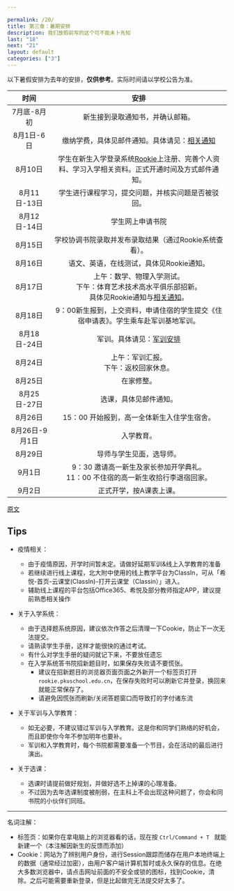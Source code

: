 ```yaml
---

permalink: /20/
title: 第三章：暑期安排
description: 我们放假前写的这个可不能未卜先知
last: "18"
next: "21"
layout: default
categories: ["3"]
---
```



以下暑假安排为去年的安排，**仅供参考**。实际时间请以学校公告为准。

|时间|安排|
|:-:|:-:|
|7月底-8月初|新生接到录取通知书，并确认邮箱。|
|8月1日-6日|缴纳学费，具体见邮件通知。具体请见：[相关通知](https://mp.weixin.qq.com/s/RH3QZBsXkV4-CvVa0zi8gw)|
|8月10日|学生在新生入学登录系统[Rookie](http://rookie.pkuschool.edu.cn)上注册、完善个人资料、学习入学相关资料。正式开通时间及方式邮件通知。|
|8月11日-13日|学生进行课程学习，提交问题，并核实问题是否被驳回。|
|8月12日-14日|学生网上申请书院|
|8月15日|学校协调书院录取并发布录取结果（通过Rookie系统查看）。|
|8月16日|语文、英语，在线测试，具体见Rookie通知。|
|8月17日|上午：数学、物理入学测试。<br>下午：体育艺术技术高水平俱乐部招新。<br>具体见Rookie通知与[相关通知](https://mp.weixin.qq.com/s/RH3QZBsXkV4-CvVa0zi8gw)。|
|8月18日|9：00新生报到，上交资料，申请住宿的学生提交《住宿申请表》。学生乘车赴军训基地军训。|
|8月18日-24日|军训。具体请见：[军训安排](https://mp.weixin.qq.com/s/aQjZXijWHzBXvLM8fu6NNg)|
|8月24日|上午：军训汇报。<br>下午：返校回家休息。|
|8月25日|在家修整。|
|8月25日-27日|选课，具体见邮件通知。|
|8月26日|15：00 开始报到，高一全体新生入住学生宿舍。|
|8月26日-9月1日|入学教育。|
|8月29日|导师与学生见面，选导师。|
|9月1日|9：30 邀请高一新生及家长参加开学典礼。<br>11：00 不住宿的高一新生收拾行李退宿回家。|
|9月2日|正式开学，按A课表上课。|

[原文](https://mp.weixin.qq.com/s/Q9BAHTFGSzGRpdws7zcbvA)

## Tips

- 疫情相关：
  - 由于疫情原因，开学时间暂未定。请做好延期军训&线上入学教育的准备
  - 若继续进行线上课程，北大附中使用的线上教学平台为ClassIn，可从「希悦-首页-云课堂(ClassIn)-打开云课堂（Classin）」进入。
  - 辅助线上课程的平台包括Office365、希悦及部分教师指定APP，建议提前熟悉相关操作

- 关于入学系统：
  - 由于选择题系统原因，建议依次作答之后清理一下Cookie，防止下一次无法提交。
  - 请熟读学生手册，这样才能很快的通过考试。
  - 有什么对学生手册的疑问就记下来，不要放任遗忘
  - 在入学系统答书院招新题目时，如果保存失败请不要慌张。
    - 建议在招新题目的浏览器页面页面之外新开一个标签页打开```rookie.pkuschool.edu.cn```，在保存失败时可以刷新它并登录，换回来就能正常保存了。
    - 请避免因慌张而刷新/关闭答题窗口而导致打的字付诸东流
- 关于军训与入学教育：
  - 如无必要，不建议错过军训与入学教育。这是你和同学们熟络的好机会，而且即使你今年不参加明年也要补。
  - 军训和入学教育时，每个书院都需要准备一个节目，会在活动的最后进行演出。
- 关于选课：
  - 选课时请提前做好规划，并做好选不上掉课的心理准备。
  - 不过因为去年选课制度被削弱，在主科上不会出现这种问题了，你会和同书院的小伙伴们同班。

------

名词注解：

- 标签页：如果你在拿电脑上的浏览器看的话，现在按 ```Ctrl/Command + T ``` 就能新建一个（本注解因新生的反馈而添加）
- Cookie：网站为了辨别用户身份，进行Session跟踪而储存在用户本地终端上的数据（通常经过加密），由用户客户端计算机暂时或永久保存的信息。在绝大多数浏览器中，请点击网址前面的不安全或锁的图标，找到Cookie，清除。之后可能需要重新登录，但是比起做完无法提交好太多了。
